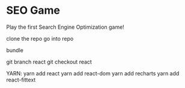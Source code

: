 # SEO Game
Play the first Search Engine Optimization game!

clone the repo
go into repo

bundle

git branch react
git checkout react

YARN:
yarn add react
yarn add react-dom
yarn add recharts
yarn add react-fittext
